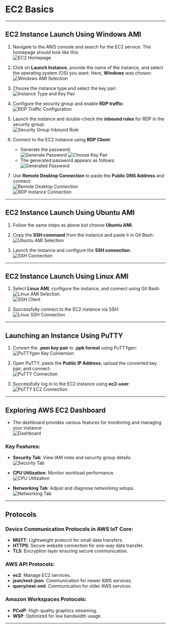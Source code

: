 # **EC2 Basics**

---

## **EC2 Instance Launch Using Windows AMI**

1. Navigate to the AWS console and search for the EC2 service. The homepage should look like this:  
   ![EC2 Homepage](https://github.com/user-attachments/assets/a620307b-59d4-4bb5-9374-c2c376707fa6)

2. Click on **Launch Instance**, provide the name of the instance, and select the operating system (OS) you want. Here, **Windows** was chosen:  
   ![Windows AMI Selection](https://github.com/user-attachments/assets/20258dea-8c92-46c2-8250-223fca0969fb)

3. Choose the instance type and select the key pair:  
   ![Instance Type and Key Pair](https://github.com/user-attachments/assets/cbb896ce-4173-4c24-ba60-0ab43b68d6f1)

4. Configure the security group and enable **RDP traffic**:  
   ![RDP Traffic Configuration](https://github.com/user-attachments/assets/613a0854-2c7a-4106-8695-5eaf96d2bab9)

5. Launch the instance and double-check the **inbound rules** for RDP in the security group:  
   ![Security Group Inbound Rule](https://github.com/user-attachments/assets/493cd70a-7d9d-426d-bc6d-56b76fbd2a09)

6. Connect to the EC2 instance using **RDP Client**:
   - Generate the password:  
     ![Generate Password](https://github.com/user-attachments/assets/edf37582-8ea9-4ff7-bb48-ffd788624bd1)
     ![Choose Key Pair](https://github.com/user-attachments/assets/61f1ba40-67ce-4864-b062-6d911f36d889)
   - The generated password appears as follows:  
     ![Generated Password](https://github.com/user-attachments/assets/7e4a4256-2166-4aee-92b2-600cdebed09f)

7. Use **Remote Desktop Connection** to paste the **Public DNS Address** and connect:  
   ![Remote Desktop Connection](https://github.com/user-attachments/assets/9b1fe7ed-a2e6-4335-bc3e-df4ae559e028)  
   ![RDP Instance Connection](https://github.com/user-attachments/assets/35cd9897-d242-4184-adb9-fca23308e209)

---

## **EC2 Instance Launch Using Ubuntu AMI**

1. Follow the same steps as above but choose **Ubuntu AMI**.
2. Copy the **SSH command** from the instance and paste it in Git Bash:  
   ![Ubuntu AMI Selection](https://github.com/user-attachments/assets/0b34aeb9-fb62-4683-9ba8-2381d1f9dc1e)

3. Launch the instance and configure the **SSH connection**:  
   ![SSH Connection](https://github.com/user-attachments/assets/6bcc3e24-67d6-4aa7-8fa0-b0a1414180b1)

---

## **EC2 Instance Launch Using Linux AMI**

1. Select **Linux AMI**, configure the instance, and connect using Git Bash:  
   ![Linux AMI Selection](https://github.com/user-attachments/assets/4812e130-0513-4c37-a6d6-fbbbe621d4f6)  
   ![SSH Client](https://github.com/user-attachments/assets/1a5adbf7-8608-4fa3-97ed-2f365236a4fd)

2. Successfully connect to the EC2 instance via SSH:  
   ![Linux SSH Connection](https://github.com/user-attachments/assets/b534752b-808b-4fff-9477-a13289c2f6a5)

---

## **Launching an Instance Using PuTTY**

1. Convert the **.pem key pair** to **.ppk format** using PuTTYgen:  
   ![PuTTYgen Key Conversion](https://github.com/user-attachments/assets/c503b4e1-f033-42c4-831e-ca396a33d65c)

2. Open PuTTY, paste the **Public IP Address**, upload the converted key pair, and connect:  
   ![PuTTY Connection](https://github.com/user-attachments/assets/400367af-5214-4174-be06-46e8a479cc7b)

3. Successfully log in to the EC2 instance using **ec2-user**:  
   ![PuTTY EC2 Connection](https://github.com/user-attachments/assets/17202524-92e4-4187-a8b4-06d8ca82faa4)

---

## **Exploring AWS EC2 Dashboard**

- The dashboard provides various features for monitoring and managing your instance:  
  ![Dashboard](https://github.com/user-attachments/assets/5d009f83-3b0a-4718-901f-36a58eafc8e8)

### Key Features:
- **Security Tab**: View IAM roles and security group details.  
  ![Security Tab](https://github.com/user-attachments/assets/14513dfc-abfd-457f-8fcd-b684782c52c2)

- **CPU Utilization**: Monitor workload performance.  
  ![CPU Utilization](https://github.com/user-attachments/assets/e190635c-6db9-4f78-84b4-a754c525c41c)

- **Networking Tab**: Adjust and diagnose networking setups.  
  ![Networking Tab](https://github.com/user-attachments/assets/5412367c-2fc0-4bd5-87dd-34a69aeff300)

---

## **Protocols**

### Device Communication Protocols in AWS IoT Core:
- **MQTT**: Lightweight protocol for small data transfers.
- **HTTPS**: Secure website connection for one-way data transfer.
- **TLS**: Encryption layer ensuring secure communication.

### AWS API Protocols:
- **ec2**: Manage EC2 services.
- **json/rest-json**: Communication for newer AWS services.
- **query/rest-xml**: Communication for older AWS services.

### Amazon Workspaces Protocols:
- **PCoIP**: High-quality graphics streaming.
- **WSP**: Optimized for low bandwidth usage.

---


